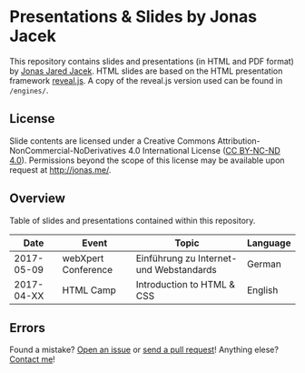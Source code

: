# Presentations & Slides by Jonas Jacek

This repository contains slides and presentations (in HTML and PDF format) by [Jonas Jared Jacek](http://jonas.me/). HTML slides are based on the HTML presentation framework [reveal.js](https://github.com/hakimel/reveal.js). A copy of the reveal.js version used can be found in `/engines/`. 

## License
Slide contents are licensed under a Creative Commons Attribution-NonCommercial-NoDerivatives 4.0 International License (<a rel="license" href="https://creativecommons.org/licenses/by-nc-nd/4.0/">CC BY-NC-ND 4.0</a>). Permissions beyond the scope of this license may be available upon request at <a xmlns:cc="http://creativecommons.org/ns#" href="http://jonas.me/#contact" rel="cc:morePermissions">http://jonas.me/</a>.

## Overview
Table of slides and presentations contained within this repository.

Date | Event | Topic | Language
------------ | ------------- | ------------- | -------------
2017-05-09 | webXpert Conference | Einführung zu Internet- und Webstandards | German
2017-04-XX | HTML Camp | Introduction to HTML & CSS | English

## Errors

Found a mistake? [Open an issue](https://github.com/jonasjacek/presentations/issues) or [send a pull request](https://github.com/jonasjacek/presentations/pulls)! Anything elese? [Contact me](http://jonas.me/#contact)!
